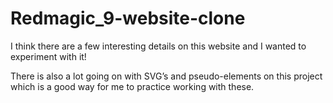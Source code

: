 # Redmagic_9-website-clone
I think there are a few interesting details on this website and I wanted to experiment with it!

There is also a lot going on with SVG’s and pseudo-elements on this project which is a good way for me to practice working with these.  